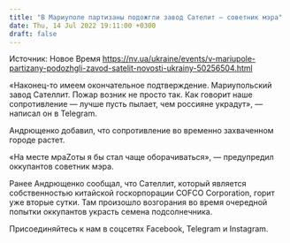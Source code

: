 ```yaml
---
title: "В Мариуполе партизаны подожгли завод Сателит — советник мэра"
date: Thu, 14 Jul 2022 19:11:00 +0300
draft: false
---
```

Источник: Новое Время https://nv.ua/ukraine/events/v-mariupole-partizany-podozhgli-zavod-satelit-novosti-ukrainy-50256504.html


«Наконец-то имеем окончательное подтверждение. Мариупольский завод Сателлит. Пожар возник не просто так. Как говорит наше сопротивление — лучше пусть пылает, чем россияне украдут», — написал он в Telegram.

Андрющенко добавил, что сопротивление во временно захваченном городе растет.

«На месте мраZоты я бы стал чаще оборачиваться», — предупредил оккупантов советник мэра.

 Ранее Андрющенко сообщал, что Сателлит, который является собственностью китайской госкорпорации COFCO Corporation, горит уже вторые сутки. Там произошло возгорания во время очередной попытки оккупантов украсть семена подсолнечника.

Присоединяйтесь к нам в соцсетях Facebook, Telegram и Instagram.
